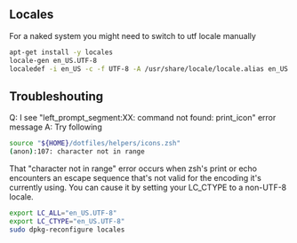 

## Locales

For a naked system you might need to switch to utf locale manually

```sh
apt-get install -y locales
locale-gen en_US.UTF-8
localedef -i en_US -c -f UTF-8 -A /usr/share/locale/locale.alias en_US.UTF-8
```


## Troubleshouting

Q: I see "left_prompt_segment:XX: command not found: print_icon"  error message
A: Try following

```sh
source "${HOME}/dotfiles/helpers/icons.zsh"
(anon):107: character not in range
```

That "character not in range" error occurs when zsh's print or echo encounters an escape sequence that's not valid for the encoding it's currently using. 
You can cause it by setting your LC_CTYPE to a non-UTF-8 locale.

```sh
export LC_ALL="en_US.UTF-8"
export LC_CTYPE="en_US.UTF-8"
sudo dpkg-reconfigure locales
```
